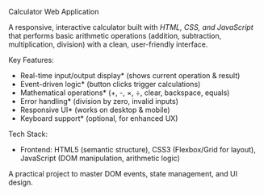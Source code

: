 Calculator Web Application 

A responsive, interactive calculator built with *HTML, CSS, and JavaScript* that performs basic arithmetic operations (addition, subtraction, multiplication, division) with a clean, user-friendly interface.  

Key Features:
- Real-time input/output display* (shows current operation & result)  
- Event-driven logic* (button clicks trigger calculations)  
- Mathematical operations* (+, -, ×, ÷, clear, backspace, equals)  
- Error handling* (division by zero, invalid inputs)  
- Responsive UI* (works on desktop & mobile)  
- Keyboard support* (optional, for enhanced UX)  

Tech Stack:  
- Frontend: HTML5 (semantic structure), CSS3 (Flexbox/Grid for layout), JavaScript (DOM manipulation, arithmetic logic)  

A practical project to master DOM events, state management, and UI design.  

